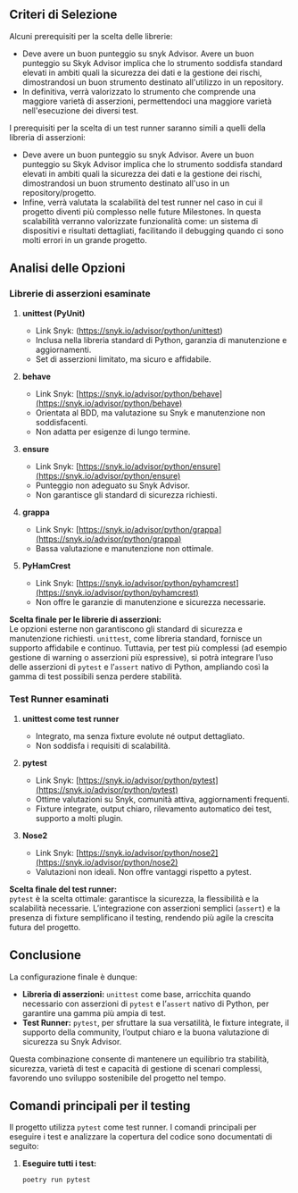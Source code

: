 ## Criteri di Selezione

Alcuni prerequisiti per la scelta delle librerie:

- Deve avere un buon punteggio su snyk Advisor. Avere un buon punteggio su Skyk Advisor implica che lo strumento soddisfa standard elevati in ambiti quali la sicurezza dei dati e la gestione dei rischi, dimostrandosi un buon strumento destinato all'utilizzo in un repository.
- In definitiva, verrà valorizzato lo strumento che comprende una maggiore varietà di asserzioni, permettendoci una maggiore varietà nell'esecuzione dei diversi test.

I prerequisiti per la scelta di un test runner saranno simili a quelli della libreria di asserzioni:

- Deve avere un buon punteggio su snyk Advisor. Avere un buon punteggio su Skyk Advisor implica che lo strumento soddisfa standard elevati in ambiti quali la sicurezza dei dati e la gestione dei rischi, dimostrandosi un buon strumento destinato all'uso in un repository/progetto.
- Infine, verrà valutata la scalabilità del test runner nel caso in cui il progetto diventi più complesso nelle future Milestones. In questa scalabilità verranno valorizzate funzionalità come: un sistema di dispositivi e risultati dettagliati, facilitando il debugging quando ci sono molti errori in un grande progetto.
  
## Analisi delle Opzioni

### Librerie di asserzioni esaminate

1. **unittest (PyUnit)**
   - Link Snyk: (https://snyk.io/advisor/python/unittest)
   - Inclusa nella libreria standard di Python, garanzia di manutenzione e aggiornamenti.
   - Set di asserzioni limitato, ma sicuro e affidabile.

3. **behave**  
   - Link Snyk: [https://snyk.io/advisor/python/behave](https://snyk.io/advisor/python/behave)  
   - Orientata al BDD, ma valutazione su Snyk e manutenzione non soddisfacenti.
   - Non adatta per esigenze di lungo termine.

4. **ensure**  
   - Link Snyk: [https://snyk.io/advisor/python/ensure](https://snyk.io/advisor/python/ensure)  
   - Punteggio non adeguato su Snyk Advisor.  
   - Non garantisce gli standard di sicurezza richiesti.

5. **grappa**  
   - Link Snyk: [https://snyk.io/advisor/python/grappa](https://snyk.io/advisor/python/grappa)  
   - Bassa valutazione e manutenzione non ottimale.
   
6. **PyHamCrest**  
   - Link Snyk: [https://snyk.io/advisor/python/pyhamcrest](https://snyk.io/advisor/python/pyhamcrest)  
   - Non offre le garanzie di manutenzione e sicurezza necessarie.

**Scelta finale per le librerie di asserzioni:**  
Le opzioni esterne non garantiscono gli standard di sicurezza e manutenzione richiesti. `unittest`, come libreria standard, fornisce un supporto affidabile e continuo. Tuttavia, per test più complessi (ad esempio gestione di warning o asserzioni più espressive), si potrà integrare l’uso delle asserzioni di `pytest` e l’`assert` nativo di Python, ampliando così la gamma di test possibili senza perdere stabilità.

### Test Runner esaminati

1. **unittest come test runner**  
   - Integrato, ma senza fixture evolute né output dettagliato.
   - Non soddisfa i requisiti di scalabilità.

2. **pytest**  
   - Link Snyk: [https://snyk.io/advisor/python/pytest](https://snyk.io/advisor/python/pytest)  
   - Ottime valutazioni su Snyk, comunità attiva, aggiornamenti frequenti.
   - Fixture integrate, output chiaro, rilevamento automatico dei test, supporto a molti plugin.
   
3. **Nose2**  
   - Link Snyk: [https://snyk.io/advisor/python/nose2](https://snyk.io/advisor/python/nose2)  
   - Valutazioni non ideali. Non offre vantaggi rispetto a pytest.

**Scelta finale del test runner:**  
`pytest` è la scelta ottimale: garantisce la sicurezza, la flessibilità e la scalabilità necessarie. L’integrazione con asserzioni semplici (`assert`) e la presenza di fixture semplificano il testing, rendendo più agile la crescita futura del progetto.

## Conclusione

La configurazione finale è dunque:

- **Libreria di asserzioni:** `unittest` come base, arricchita quando necessario con asserzioni di `pytest` e l’`assert` nativo di Python, per garantire una gamma più ampia di test.
- **Test Runner:** `pytest`, per sfruttare la sua versatilità, le fixture integrate, il supporto della community, l’output chiaro e la buona valutazione di sicurezza su Snyk Advisor.

Questa combinazione consente di mantenere un equilibrio tra stabilità, sicurezza, varietà di test e capacità di gestione di scenari complessi, favorendo uno sviluppo sostenibile del progetto nel tempo.

## Comandi principali per il testing
Il progetto utilizza `pytest` come test runner. I comandi principali per eseguire i test e analizzare la copertura del codice sono documentati di seguito:

1. **Eseguire tutti i test:**
   ```bash
   poetry run pytest
